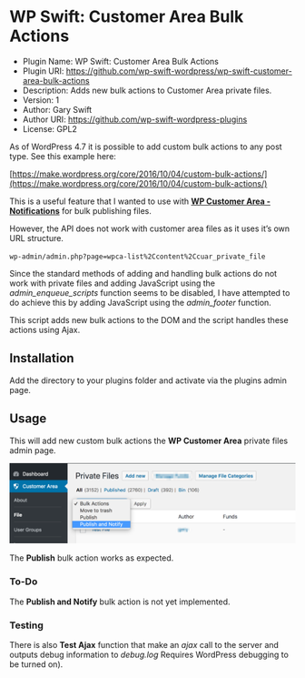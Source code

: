 # WP Swift: Customer Area Bulk Actions

 * Plugin Name: WP Swift: Customer Area Bulk Actions
 * Plugin URI: https://github.com/wp-swift-wordpress/wp-swift-customer-area-bulk-actions
 * Description: Adds new bulk actions to Customer Area private files.
 * Version: 1
 * Author: Gary Swift
 * Author URI: https://github.com/wp-swift-wordpress-plugins
 * License: GPL2


As of WordPress 4.7 it is possible to add custom bulk actions to any post type. See this example here: 

[https://make.wordpress.org/core/2016/10/04/custom-bulk-actions/](https://make.wordpress.org/core/2016/10/04/custom-bulk-actions/)

This is a useful feature that I wanted to use with **[WP Customer Area - Notifications](http://wp-customerarea.com)** for bulk publishing files.

However, the API does not work with customer area files as it uses it’s own URL structure.

`wp-admin/admin.php?page=wpca-list%2Ccontent%2Ccuar_private_file`

Since the standard methods of adding and handling bulk actions do not work with private files and adding JavaScript using the _admin\_enqueue\_scripts_ function seems to be disabled, I have attempted to do achieve this by adding JavaScript using the _admin\_footer_ function.

This script adds new bulk actions to the DOM and the script handles these actions using Ajax.

## Installation

Add the directory to your plugins folder and activate via the plugins admin page.

## Usage

This will add new custom bulk actions the **WP Customer Area** private files admin page.

![alt text][logo]

[logo]: image.png "New Bulk Actions"

The **Publish** bulk action works as expected.

### To-Do

The **Publish and Notify** bulk action is not yet implemented.

### Testing

There is also **Test Ajax** function that make an _ajax_ call to the server and outputs debug information to _debug.log_ Requires WordPress debugging to be turned on).